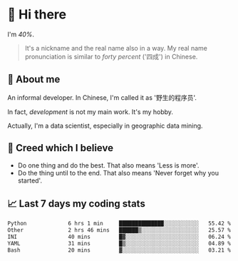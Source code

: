 # 👋 Hi there

I'm *40%*.

> It's a nickname and the real name also in a way.
> My real name pronunciation is similar to *forty percent* ('四成') in Chinese.

## :speech_balloon: About me

An informal developer. In Chinese, I'm called it as '野生的程序员'.

In fact, _development_ is not my main work. It's my hobby.

Actually, I'm a data scientist, especially in geographic data mining.

## :see_no_evil: Creed which I believe

- Do one thing and do the best. That also means 'Less is more'.
- Do the thing until to the end. That also means 'Never forget why you started'.

## :chart_with_upwards_trend: Last 7 days my coding stats

<!--START_SECTION:waka-->

```txt
Python             6 hrs 1 min     ██████████████░░░░░░░░░░░   55.42 %
Other              2 hrs 46 mins   ██████▒░░░░░░░░░░░░░░░░░░   25.57 %
INI                40 mins         █▓░░░░░░░░░░░░░░░░░░░░░░░   06.24 %
YAML               31 mins         █▒░░░░░░░░░░░░░░░░░░░░░░░   04.89 %
Bash               20 mins         ▓░░░░░░░░░░░░░░░░░░░░░░░░   03.21 %
```

<!--END_SECTION:waka-->
